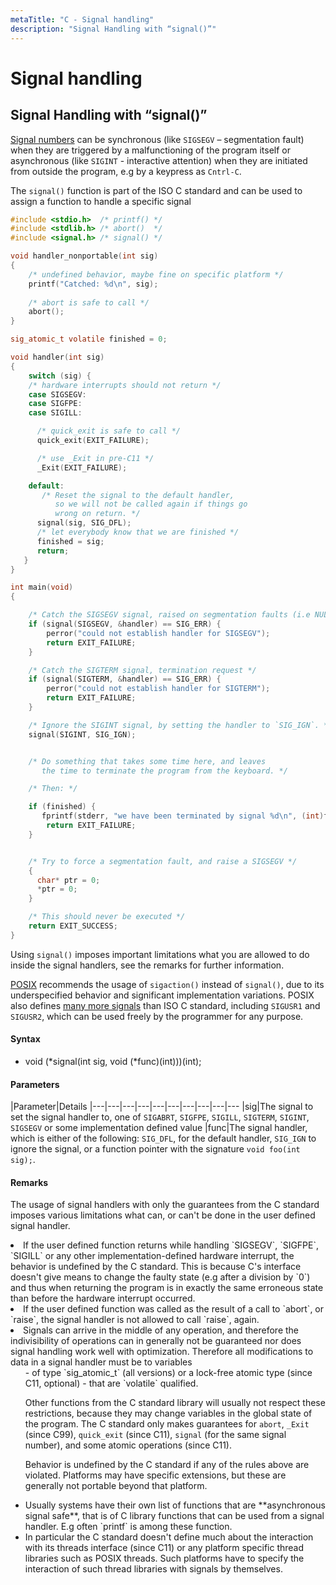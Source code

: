 ```yaml
---
metaTitle: "C - Signal handling"
description: "Signal Handling with “signal()”"
---
```


# Signal handling



## Signal Handling with “signal()”


[Signal numbers](https://en.wikipedia.org/wiki/C_signal_handling#Standard_signals) can be synchronous (like `SIGSEGV` – segmentation fault) when they are triggered by a malfunctioning of the program itself or asynchronous (like `SIGINT` - interactive attention) when they are initiated from outside the program, e.g by a keypress as `Cntrl-C`.

The `signal()` function is part of the ISO C standard and can be used to assign a function to handle a specific signal

```c
#include <stdio.h>  /* printf() */
#include <stdlib.h> /* abort()  */
#include <signal.h> /* signal() */

void handler_nonportable(int sig)
{
    /* undefined behavior, maybe fine on specific platform */
    printf("Catched: %d\n", sig);
    
    /* abort is safe to call */
    abort();
}

sig_atomic_t volatile finished = 0;

void handler(int sig)
{
    switch (sig) {
    /* hardware interrupts should not return */
    case SIGSEGV:
    case SIGFPE:
    case SIGILL:

```

```c
      /* quick_exit is safe to call */
      quick_exit(EXIT_FAILURE);

```

```c
      /* use _Exit in pre-C11 */
      _Exit(EXIT_FAILURE);

```

```c
    default:
       /* Reset the signal to the default handler, 
          so we will not be called again if things go
          wrong on return. */
      signal(sig, SIG_DFL);
      /* let everybody know that we are finished */
      finished = sig;
      return;
   }
}

int main(void)
{

    /* Catch the SIGSEGV signal, raised on segmentation faults (i.e NULL ptr access */
    if (signal(SIGSEGV, &handler) == SIG_ERR) {
        perror("could not establish handler for SIGSEGV");
        return EXIT_FAILURE;
    }

    /* Catch the SIGTERM signal, termination request */
    if (signal(SIGTERM, &handler) == SIG_ERR) {
        perror("could not establish handler for SIGTERM");
        return EXIT_FAILURE;
    }

    /* Ignore the SIGINT signal, by setting the handler to `SIG_IGN`. */
    signal(SIGINT, SIG_IGN);


    /* Do something that takes some time here, and leaves
       the time to terminate the program from the keyboard. */

    /* Then: */

    if (finished) {
       fprintf(stderr, "we have been terminated by signal %d\n", (int)finished);
        return EXIT_FAILURE;
    }


    /* Try to force a segmentation fault, and raise a SIGSEGV */
    {
      char* ptr = 0;
      *ptr = 0;
    }

    /* This should never be executed */
    return EXIT_SUCCESS;
}

```

Using `signal()` imposes important limitations what you are allowed to do inside the signal handlers, see the remarks for further information.

[POSIX](http://stackoverflow.com/documentation/posix/4532/signals#t=201608081940432865722) recommends the usage of `sigaction()` instead of `signal()`, due to its underspecified behavior and significant implementation variations. POSIX also defines [many more signals](https://en.wikipedia.org/wiki/Unix_signal#POSIX_signals) than ISO C standard, including `SIGUSR1` and `SIGUSR2`, which can be used freely by the programmer for any purpose.



#### Syntax


- void (*signal(int sig, void (*func)(int)))(int);



#### Parameters


|Parameter|Details
|---|---|---|---|---|---|---|---|---|---
|sig|The signal to set the signal handler to, one of `SIGABRT`, `SIGFPE`, `SIGILL`, `SIGTERM`, `SIGINT`, `SIGSEGV` or some implementation defined value
|func|The signal handler, which is either of the following: `SIG_DFL`, for the default handler, `SIG_IGN` to ignore the signal, or a function pointer with the signature `void foo(int sig);`.



#### Remarks


The usage of signal handlers with only the guarantees from the C standard imposes various limitations what can, or can't be done in the user defined signal handler.

<li>
If the user defined function returns while handling `SIGSEGV`, `SIGFPE`, `SIGILL` or any other implementation-defined hardware interrupt, the behavior is undefined by the C standard. This is because C's interface doesn't give means to change the faulty state (e.g after a division by `0`) and thus when returning the program is in exactly the same erroneous state than before the hardware interrupt occurred.
</li>
<li>
If the user defined function was called as the result of a call to `abort`, or `raise`, the signal handler is not allowed to call `raise`, again.
</li>
<li>
Signals can arrive in the middle of any operation, and therefore the indivisibility of operations can in generally not be guaranteed nor does signal handling work well with optimization. Therefore all modifications to data in a signal handler must be to variables
<ul>
- of type `sig_atomic_t` (all versions) or a lock-free atomic type (since C11, optional)
- that are `volatile` qualified.

Other functions from the C standard library will usually not respect these restrictions, because they may change variables in the global state of the program. The C standard only makes guarantees for `abort`, `_Exit` (since C99), `quick_exit` (since C11), `signal` (for the same signal number), and some atomic operations (since C11).

Behavior is undefined by the C standard if any of the rules above are violated. Platforms may have specific extensions, but these are generally not portable beyond that platform.

<li>
Usually systems have their own list of functions that are **asynchronous signal safe**, that is of C library functions that can be used from a signal handler. E.g often `printf` is among these function.
</li>
<li>
In particular the C standard doesn't define much about the interaction with its threads interface (since C11) or any platform specific thread libraries such as POSIX threads. Such platforms have to specify the interaction of such thread libraries with signals by themselves.
</li>

